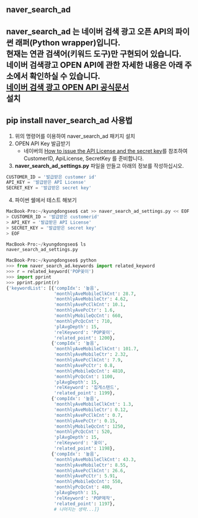 naver_search_ad
---------------    
**naver_search_ad** 는 네이버 검색 광고 오픈 API의 파이썬 래퍼(Python wrapper)입니다.    
현재는 연관 검색어(키워드 도구)만 구현되어 있습니다.    
네이버 검색광고 OPEN API에 관한 자세한 내용은 아래 주소에서 확인하실 수 있습니다.    
[네이버 검색 광고 OPEN API 공식문서](http://naver.github.io/searchad-apidoc/#/tags/RelKwdStat)    
설치
----
**pip install naver_search_ad**
사용법
------
1. 위의 명령어를 이용하여 naver_search_ad 패키지 설치
2. OPEN API Key 발급받기
    - 네이버의 [How to issue the API License and the secret key](http://naver.github.io/searchad-apidoc/#/guides)를 참조하여 CustomerID, ApiLicense, SecretKey 를 준비합니다.
3. **naver_search_ad_settings.py** 파일을 만들고 아래의 정보를 작성하십시오.
```python
CUSTOMER_ID = '발급받은 customer id'
API_KEY = '발급받은 API License'
SECRET_KEY = '발급받은 secret key'
```
4. 파이썬 쉘에서 테스트 해보기
```python
MacBook-Pro:~/kyungdongseo$ cat >> naver_search_ad_settings.py << EOF
> CUSTOMER_ID = '발급받은 customerid'
> API_KEY = '발급받은 API License'
> SECRET_KEY = '발급받은 secret key'
> EOF

MacBook-Pro:~/kyungdongseo$ ls
naver_search_ad_settings.py

MacBook-Pro:~/kyungdongseo$ python
>>> from naver_search_ad.keywords import related_keyword
>>> r = related_keyword('POP꽂이')
>>> import pprint
>>> pprint.pprint(r)
{'keywordList': [{'compIdx': '높음',
                  'monthlyAveMobileClkCnt': 28.7,
                  'monthlyAveMobileCtr': 4.62,
                  'monthlyAvePcClkCnt': 10.1,
                  'monthlyAvePcCtr': 1.6,
                  'monthlyMobileQcCnt': 660,
                  'monthlyPcQcCnt': 710,
                  'plAvgDepth': 15,
                  'relKeyword': 'POP꽂이',
                  'related_point': 1200},
                 {'compIdx': '높음',
                  'monthlyAveMobileClkCnt': 101.7,
                  'monthlyAveMobileCtr': 2.32,
                  'monthlyAvePcClkCnt': 7.9,
                  'monthlyAvePcCtr': 0.8,
                  'monthlyMobileQcCnt': 4810,
                  'monthlyPcQcCnt': 1100,
                  'plAvgDepth': 15,
                  'relKeyword': '집게스탠드',
                  'related_point': 1199},
                 {'compIdx': '높음',
                  'monthlyAveMobileClkCnt': 1.3,
                  'monthlyAveMobileCtr': 0.12,
                  'monthlyAvePcClkCnt': 0.7,
                  'monthlyAvePcCtr': 0.15,
                  'monthlyMobileQcCnt': 1250,
                  'monthlyPcQcCnt': 520,
                  'plAvgDepth': 15,
                  'relKeyword': '꽂이',
                  'related_point': 1198},
                 {'compIdx': '높음',
                  'monthlyAveMobileClkCnt': 43.3,
                  'monthlyAveMobileCtr': 8.55,
                  'monthlyAvePcClkCnt': 26.6,
                  'monthlyAvePcCtr': 5.91,
                  'monthlyMobileQcCnt': 550,
                  'monthlyPcQcCnt': 480,
                  'plAvgDepth': 15,
                  'relKeyword': 'POP제작',
                  'related_point': 1197},
                  # 나머지는 생략...]}
```
